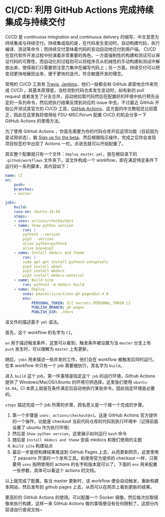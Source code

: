 # CI/CD: 利用 GitHub Actions 完成持续集成与持续交付

CI/CD 是 continuous integration and continuous delivery 的缩写，中文意思为持续集成与持续交付。持续集成指的是，在代码发生变动时，自动构建代码，执行编译、测试等命令；而持续交付意味着代码的变动自动地交付到用户端。 CI/CD 在现代软件开发过程中扮演着非常重要的角色，一方面强制性的构建和测试可以保证代码的可靠性，而自动化的过程则可以将程序员从机械性的手动构建和测试中解放出来，使得我们只需要把注意力集中在编写代码上；另一方面，持续交付可以把变动更快地展现出来，便于更快的迭代，符合敏捷开发的理念。

常用的 CI/CD 工具有 [Travis](https://travis-ci.com), [Jenkins](https://jenkins.io/zh/)，他们一般都会和 GitHub 紧密地合作来完成 CI/CD 。其基本原理是，当检测到代码仓库发生变动时，如有新的 pull request 或者发生了分支合并，自动地拉取代码然后在配置好的环境中执行预先设定的一系列命令，然后把执行结果反馈到对应的 issue 中去。不过最近 GitHub 开始公开测试其官方的 CI/CD 工具，[GitHub Actions](https://github.com/features/actions)，这方面的中文教程还比较匮乏，因此在这里我将借用给 FDU-MSC/forum 配置 CI/CD 的机会分享一下 GitHub Actions 的使用方法。

为了使用 GitHub Actions ，你首先需要为你的代码仓库开启这项功能（目前因为是试用状态），戳 [Sign up for the beta](https://github.com/features/actions)，然后根据指示操作，完成之后你会发现项目标签栏中出现了 Actions 一栏。点进去就可以开始配置了。

其实整个配置就只有一个文件：`deploy_master.yml`，放在根目录下的 `.github/workflows` 文件夹下。该文件构成一个 workflow，即在满足特定条件下运行的一系列脚本，其内容如下：

```yml
name: CI
on:
    push:
    branches:
    - master

jobs:
    build:
    runs-on: ubuntu-18.04
    steps:
    - uses: actions/checkout@v1
    - name: Show python version
        run: |
        python3 --version
        pip3 --version
        alias python=python3
        alias pip=pip3
    - name: Install mkdocs and theme
        run: |
        sudo apt-get install python3-setuptools
        pip3 install wheel
        pip3 install mkdocs
        pip3 install mkdocs-material
    - name: Build site
        run: python3 -m mkdocs build
    - name: Deploy
        uses: peaceiris/actions-gh-pages@v2.4.0
        env:
            PERSONAL_TOKEN: ${{ secrets.PERSONAL_TOKEN }}
            PUBLISH_BRANCH: gh-pages
            PUBLISH_DIR: ./docs
```

该文件的描述基于 `yml` 语法。

首先，这个 workflow 的名字为 `CI`。

`on` 用于描述触发条件，这里可以看到，触发条件被设置为当 `master` 分支上有 `push` 发生时，可以理解为 `master` 上有更新。

随后，`jobs` 用来描述一些并发的工作，他们会在 workflow 被触发后同时运行。在本 workflow 中只有一个 job 需要被执行，其名字为 `build`。

进入 `build` 这个 job，第一件事情是指定这个 `job` 的运行环境，Github Actions 提供了 Windows/MacOS/Ubuntu 的环境可供选择，这里我们使用 `ubuntu-18.04`。CI 本质上就是在条件满足后自动地执行某些命令，因此指定环境是必要的。

`steps` 描述完成一个 job 所需的步骤，顾名思义是一个接一个完成的步骤。

1. 第一个步骤是 `uses: actions/checkout@v1`。这是 GitHub Actions 官方提供的一个操作，功能是 checkout 当前代码仓库的代码到执行环境中（记得前面设置了 ubuntu 作为执行环境）
2. 然后是 `Show python version`，这里展示如何运行 `bash` 命令
3. 随后是 `Install mkdocs and theme` 安装 mkdocs 和我们使用的主题
4. `Build site` 构建站点
5. 最后一步是把构建结果推送到 GitHub Pages 上去，从而更新网页，这里使用了 peaceiris 开源的一个发布工具。和使用官方提供的 checkout 一样，只需要用 `uses` 指明使用的 actions 的名字和版本就可以了。下面的 `env` 用来配置一些参数，具体可以看这个 actions 的文档。

以上就完成了配置。每当 master 更新时，该 workflow 便会自动触发，重新构建本网站，然后发布到 github pages 上去，从而可以在网页上看到更新的结果。

更高阶的 GitHub Actions 的使用。可以配置一个 Docker 镜像，然后每次拉取镜像来执行构建，这样一来 GitHub Actions 做的事情便没有任何限制了。这部分内容请自行查阅文档~
